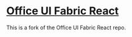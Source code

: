 # [Office UI Fabric React](http://dev.office.com/fabric)


This is a fork of the Office UI Fabric React repo.
